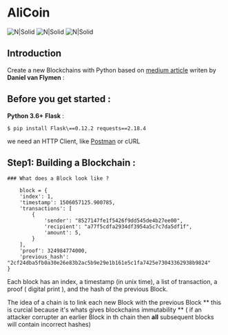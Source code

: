 # **AliCoin**
![N|Solid](https://upload.wikimedia.org/wikipedia/commons/c/c3/Python-logo-notext.svg)  ![N|Solid](https://flask.palletsprojects.com/en/2.0.x/_images/flask-logo.png) ![N|Solid](https://upload.wikimedia.org/wikipedia/fr/thumb/6/65/Blockchain-Logo.png/800px-Blockchain-Logo.png)
## **Introduction**
Create a new Blockchains with Python based on [medium article](https://medium.com/@vanflymen/learn-blockchains-by-building-one-117428612f46) writen by **Daniel van Flymen**  :

## Before you get started :
**Python 3.6+**
**Flask** : 

``` $ pip install Flask\==0.12.2 requests==2.18.4  ```

we need an HTTP Client, like  [Postman](https://www.postman.com/)  or cURL

## Step1:  Building a Blockchain :
    ### What does a Block look like ? 
```
    block = {
    'index': 1,
    'timestamp': 1506057125.900785,
    'transactions': [
        {
            'sender': "8527147fe1f5426f9dd545de4b27ee00",
            'recipient': "a77f5cdfa2934df3954a5c7c7da5df1f",
            'amount': 5,
        }
    ],
    'proof': 324984774000,
    'previous_hash': "2cf24dba5fb0a30e26e83b2ac5b9e29e1b161e5c1fa7425e73043362938b9824"
}
```
Each block has an index, a timestamp (in unix time), a list of transaction, a proof ( digital print ), and the hash of the previous Block.

The idea of a chain is to link each new Block with the previous Block ** this is curcial because it's whats gives blockchains immutability ** ( if an attacker corrupter an earlier Block in th chain then **all** subsequent blocks will contain incorrect hashes)